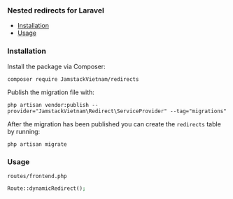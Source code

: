 ### Nested redirects for Laravel

- [Installation](#installation)
- [Usage](#usage)

### Installation

Install the package via Composer:

```
composer require JamstackVietnam/redirects
```

Publish the migration file with:

```
php artisan vendor:publish --provider="JamstackVietnam\Redirect\ServiceProvider" --tag="migrations"
```

After the migration has been published you can create the `redirects` table by running:

```
php artisan migrate
```

### Usage


`routes/frontend.php`
```php
Route::dynamicRedirect();
```
